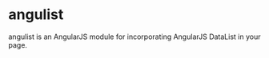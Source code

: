 angulist
========

angulist is an AngularJS module for incorporating AngularJS DataList in your page.
